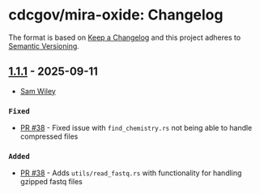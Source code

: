 # cdcgov/mira-oxide: Changelog

The format is based on [Keep a Changelog](https://keepachangelog.com/en/1.0.0/)
and this project adheres to [Semantic Versioning](https://semver.org/spec/v2.0.0.html).

## [1.1.1] - 2025-09-11

- [Sam Wiley](https://github.com/samcwiley)

### `Fixed`

- [PR #38](https://github.com/CDCgov/mira-oxide/pull/38) - Fixed issue with `find_chemistry.rs` not being able to handle compressed files

### `Added`

- [PR #38](https://github.com/CDCgov/mira-oxide/pull/38) - Adds `utils/read_fastq.rs` with functionality for handling gzipped fastq files

<!-- Versions -->

[1.1.1]: https://github.com/CDCgov/mira-oxide/compare/f824940...v1.1.1
